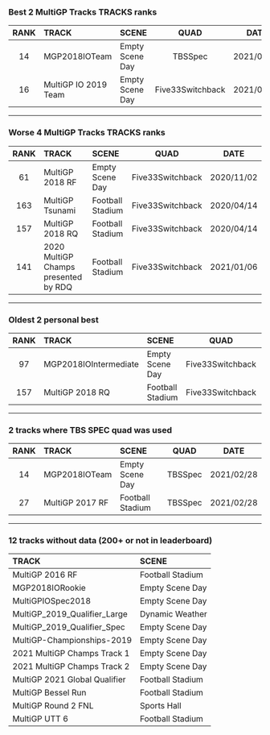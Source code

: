 ### Best 2 MultiGP Tracks TRACKS ranks
|RANK|TRACK|SCENE|QUAD|DATE|
|:---:|:---|:---|:---:|:---:|
|14|MGP2018IOTeam|Empty Scene Day|TBSSpec|2021/02/28|
|16|MultiGP IO 2019 Team|Empty Scene Day|Five33Switchback|2021/01/26|
---
### Worse 4 MultiGP Tracks TRACKS ranks
|RANK|TRACK|SCENE|QUAD|DATE|
|:---:|:---|:---|:---:|:---:|
|61|MultiGP 2018 RF|Empty Scene Day|Five33Switchback|2020/11/02|
|163|MultiGP Tsunami|Football Stadium|Five33Switchback|2020/04/14|
|157|MultiGP 2018 RQ|Football Stadium|Five33Switchback|2020/04/14|
|141|2020 MultiGP Champs presented by RDQ|Football Stadium|Five33Switchback|2021/01/06|
---
### Oldest 2 personal best
|RANK|TRACK|SCENE|QUAD|DATE|
|:---:|:---|:---|:---:|:---:|
|97|MGP2018IOIntermediate|Empty Scene Day|Five33Switchback|2020/04/14|
|157|MultiGP 2018 RQ|Football Stadium|Five33Switchback|2020/04/14|
---
### 2 tracks where TBS SPEC quad was used
|RANK|TRACK|SCENE|QUAD|DATE|
|:---:|:---|:---|:---:|:---:|
|14|MGP2018IOTeam|Empty Scene Day|TBSSpec|2021/02/28|
|27|MultiGP 2017 RF|Football Stadium|TBSSpec|2021/02/28|
---
### 12 tracks without data (200+ or not in leaderboard)
|TRACK|SCENE|
|:---|:---|
|MultiGP 2016 RF|Football Stadium|
|MGP2018IORookie|Empty Scene Day|
|MultiGPIOSpec2018|Empty Scene Day|
|MultiGP_2019_Qualifier_Large|Dynamic Weather|
|MultiGP_2019_Qualifier_Spec|Empty Scene Day|
|MultiGP-Championships-2019|Empty Scene Day|
|2021 MultiGP Champs Track 1|Empty Scene Day|
|2021 MultiGP Champs Track 2|Empty Scene Day|
|MultiGP 2021 Global Qualifier|Football Stadium|
|MultiGP Bessel Run|Football Stadium|
|MultiGP Round 2 FNL|Sports Hall|
|MultiGP UTT 6|Football Stadium|
